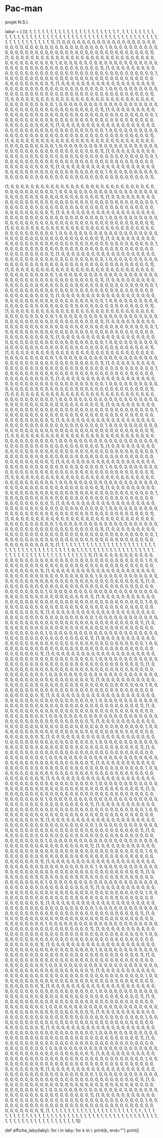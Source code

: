 # Pac-man
projet N.S.I.

labyr = [
[0, 1, 1, 1, 1, 1, 1, 1, 1, 1, 1, 1, 1, 1, 1, 1, 1, 1, 1, 1, 1, 1, 1 , 1, 1, 1, 1, 1, 1, 1, 1, 1, 1, 1, 1, 1, 1, 1, 1, 1, 1, 1, 1, 1, 1, 1, 1, 1, 1, 1, 1, 1, 1, 1, 1, 1, 1, 1, 1, 1, 1, 1, 1, 1, 1, 1, 1, 1, 1, 1, 1, 1, 1, 1, 1, 1, 1, 1, 1, 1],
[1, 0, 0, 0, 0, 0,  0, 0, 0, 0, 0, 0, 0, 0, 0, 0,  0, 0, 0, 0, 0, 0, 0, 0, 0, 0,  0, 0, 0, 0, 0, 0, 0, 0, 0,  0, 0, 0, 0, 0, 1, 0, 0, 0, 0, 0,  0, 0, 0, 0, 0, 0, 0, 0, 0, 0,  0, 0, 0, 0, 0, 0, 0, 0, 0, 0,  0, 0, 0, 0, 0, 0, 0, 0, 0,  0, 0, 0, 0, 0, 1],
[1, 0, 0, 0, 0, 0,  0, 0, 0, 0, 0, 0, 0, 0, 0, 0,  0, 0, 0, 0, 0, 0, 0, 0, 0, 0,  0, 0, 0, 0, 0, 0, 0, 0, 0,  0, 0, 0, 0, 0, 1, 0, 0, 0, 0, 0,  0, 0, 0, 0, 0, 0, 0, 0, 0, 0,  0, 0, 0, 0, 0, 0, 0, 0, 0, 0,  0, 0, 0, 0, 0, 0, 0, 0, 0,  0, 0, 0, 0, 0, 1],
[1, 0, 0, 0, 0, 0,  0, 0, 0, 0, 0, 0, 0, 0, 0, 0,  0, 0, 0, 0, 0, 0, 0, 0, 0, 0,  0, 0, 0, 0, 0, 0, 0, 0, 0,  0, 0, 0, 0, 0, 1, 0, 0, 0, 0, 0,  0, 0, 0, 0, 0, 0, 0, 0, 0, 0,  0, 0, 0, 0, 0, 0, 0, 0, 0, 0,  0, 0, 0, 0, 0, 0, 0, 0, 0,  0, 0, 0, 0, 0, 1],
[1, 0, 0, 0, 0, 0,  0, 0, 0, 0, 0, 0, 0, 0, 0, 0,  0, 0, 0, 0, 0, 0, 0, 0, 0, 0,  0, 0, 0, 0, 0, 0, 0, 0, 0,  0, 0, 0, 0, 0, 1, 0, 0, 0, 0, 0,  0, 0, 0, 0, 0, 0, 0, 0, 0, 0,  0, 0, 0, 0, 0, 0, 0, 0, 0, 0,  0, 0, 0, 0, 0, 0, 0, 0, 0,  0, 0, 0, 0, 0, 1],
[1, 0, 0, 0, 0, 0,  0, 0, 0, 0, 0, 0, 0, 0, 0, 0,  0, 0, 0, 0, 0, 0, 0, 0, 0, 0,  0, 0, 0, 0, 0, 0, 0, 0, 0,  0, 0, 0, 0, 0, 1, 0, 0, 0, 0, 0,  0, 0, 0, 0, 0, 0, 0, 0, 0, 0,  0, 0, 0, 0, 0, 0, 0, 0, 0, 0,  0, 0, 0, 0, 0, 0, 0, 0, 0,  0, 0, 0, 0, 0, 1],
[1, 0, 0, 0, 0, 0,  0, 0, 0, 0, 0, 0, 0, 0, 0, 0,  0, 0, 0, 0, 0, 0, 0, 0, 0, 0,  0, 0, 0, 0, 0, 0, 0, 0, 0,  0, 0, 0, 0, 0, 1, 0, 0, 0, 0, 0,  0, 0, 0, 0, 0, 0, 0, 0, 0, 0,  0, 0, 0, 0, 0, 0, 0, 0, 0, 0,  0, 0, 0, 0, 0, 0, 0, 0, 0,  0, 0, 0, 0, 0, 1],
[1, 0, 0, 0, 0, 0,  0, 0, 0, 0, 0, 0, 0, 0, 0, 0,  0, 0, 0, 0, 0, 0, 0, 0, 0, 0,  0, 0, 0, 0, 0, 0, 0, 0, 0,  0, 0, 0, 0, 0, 1, 0, 0, 0, 0, 0,  0, 0, 0, 0, 0, 0, 0, 0, 0, 0,  0, 0, 0, 0, 0, 0, 0, 0, 0, 0,  0, 0, 0, 0, 0, 0, 0, 0, 0,  0, 0, 0, 0, 0, 1],
[1, 0, 0, 0, 0, 0,  0, 0, 0, 0, 0, 0, 0, 0, 0, 0,  0, 0, 0, 0, 0, 0, 0, 0, 0, 0,  0, 0, 0, 0, 0, 0, 0, 0, 0,  0, 0, 0, 0, 0, 1, 0, 0, 0, 0, 0,  0, 0, 0, 0, 0, 0, 0, 0, 0, 0,  0, 0, 0, 0, 0, 0, 0, 0, 0, 0,  0, 0, 0, 0, 0, 0, 0, 0, 0,  0, 0, 0, 0, 0, 1],
[1, 0, 0, 0, 0, 0,  0, 0, 0, 0, 0, 0, 0, 0, 0, 0,  0, 0, 0, 0, 0, 0, 0, 0, 0, 0,  0, 0, 0, 0, 0, 0, 0, 0, 0,  0, 0, 0, 0, 0, 1, 0, 0, 0, 0, 0,  0, 0, 0, 0, 0, 0, 0, 0, 0, 0,  0, 0, 0, 0, 0, 0, 0, 0, 0, 0,  0, 0, 0, 0, 0, 0, 0, 0, 0,  0, 0, 0, 0, 0, 1],
[1, 0, 0, 0, 0, 0,  0, 0, 0, 0, 0, 0, 0, 0, 0, 0,  0, 0, 0, 0, 0, 0, 0, 0, 0, 0,  0, 0, 0, 0, 0, 0, 0, 0, 0,  0, 0, 0, 0, 0, 1, 0, 0, 0, 0, 0,  0, 0, 0, 0, 0, 0, 0, 0, 0, 0,  0, 0, 0, 0, 0, 0, 0, 0, 0, 0,  0, 0, 0, 0, 0, 0, 0, 0, 0,  0, 0, 0, 0, 0, 1],

[1, 0, 0, 0, 0, 0,  0, 0, 0, 0, 0, 0, 0, 0, 0, 0,  0, 0, 0, 0, 0, 0, 0, 0, 0, 0,  0, 0, 0, 0, 0, 0, 0, 0, 0,  0, 0, 0, 0, 0, 1, 0, 0, 0, 0, 0,  0, 0, 0, 0, 0, 0, 0, 0, 0, 0,  0, 0, 0, 0, 0, 0, 0, 0, 0, 0,  0, 0, 0, 0, 0, 0, 0, 0, 0,  0, 0, 0, 0, 0, 1],
[1, 0, 0, 0, 0, 0,  0, 0, 0, 0, 0, 0, 0, 0, 0, 0,  0, 0, 0, 0, 0, 0, 0, 0, 0, 0,  0, 0, 0, 0, 0, 0, 0, 0, 0,  0, 0, 0, 0, 0, 1, 0, 0, 0, 0, 0,  0, 0, 0, 0, 0, 0, 0, 0, 0, 0,  0, 0, 0, 0, 0, 0, 0, 0, 0, 0,  0, 0, 0, 0, 0, 0, 0, 0, 0,  0, 0, 0, 0, 0, 1],
[1, 0, 0, 0, 0, 0,  0, 0, 0, 0, 0, 0, 0, 0, 0, 0,  0, 0, 0, 0, 0, 0, 0, 0, 0, 0,  0, 0, 0, 0, 0, 0, 0, 0, 0,  0, 0, 0, 0, 0, 1, 0, 0, 0, 0, 0,  0, 0, 0, 0, 0, 0, 0, 0, 0, 0,  0, 0, 0, 0, 0, 0, 0, 0, 0, 0,  0, 0, 0, 0, 0, 0, 0, 0, 0,  0, 0, 0, 0, 0, 1],
[1, 0, 0, 0, 0, 0,  0, 0, 0, 0, 0, 0, 0, 0, 0, 0,  0, 0, 0, 0, 0, 0, 0, 0, 0, 0,  0, 0, 0, 0, 0, 0, 0, 0, 0,  0, 0, 0, 0, 0, 1, 0, 0, 0, 0, 0,  0, 0, 0, 0, 0, 0, 0, 0, 0, 0,  0, 0, 0, 0, 0, 0, 0, 0, 0, 0,  0, 0, 0, 0, 0, 0, 0, 0, 0,  0, 0, 0, 0, 0, 1],
[1, 0, 0, 0, 0, 0,  0, 0, 0, 0, 0, 0, 0, 0, 0, 0,  0, 0, 0, 0, 0, 0, 0, 0, 0, 0,  0, 0, 0, 0, 0, 0, 0, 0, 0,  0, 0, 0, 0, 0, 1, 0, 0, 0, 0, 0,  0, 0, 0, 0, 0, 0, 0, 0, 0, 0,  0, 0, 0, 0, 0, 0, 0, 0, 0, 0,  0, 0, 0, 0, 0, 0, 0, 0, 0,  0, 0, 0, 0, 0, 1],
[1, 0, 0, 0, 0, 0,  0, 0, 0, 0, 0, 0, 0, 0, 0, 0,  0, 0, 0, 0, 0, 0, 0, 0, 0, 0,  0, 0, 0, 0, 0, 0, 0, 0, 0,  0, 0, 0, 0, 0, 1, 0, 0, 0, 0, 0,  0, 0, 0, 0, 0, 0, 0, 0, 0, 0,  0, 0, 0, 0, 0, 0, 0, 0, 0, 0,  0, 0, 0, 0, 0, 0, 0, 0, 0,  0, 0, 0, 0, 0, 1],
[1, 0, 0, 0, 0, 0,  0, 0, 0, 0, 0, 0, 0, 0, 0, 0,  0, 0, 0, 0, 0, 0, 0, 0, 0, 0,  0, 0, 0, 0, 0, 0, 0, 0, 0,  0, 0, 0, 0, 0, 1, 0, 0, 0, 0, 0,  0, 0, 0, 0, 0, 0, 0, 0, 0, 0,  0, 0, 0, 0, 0, 0, 0, 0, 0, 0,  0, 0, 0, 0, 0, 0, 0, 0, 0,  0, 0, 0, 0, 0, 1],
[1, 0, 0, 0, 0, 0,  0, 0, 0, 0, 0, 0, 0, 0, 0, 0,  0, 0, 0, 0, 0, 0, 0, 0, 0, 0,  0, 0, 0, 0, 0, 0, 0, 0, 0,  0, 0, 0, 0, 0, 1, 0, 0, 0, 0, 0,  0, 0, 0, 0, 0, 0, 0, 0, 0, 0,  0, 0, 0, 0, 0, 0, 0, 0, 0, 0,  0, 0, 0, 0, 0, 0, 0, 0, 0,  0, 0, 0, 0, 0, 1],
[1, 0, 0, 0, 0, 0,  0, 0, 0, 0, 0, 0, 0, 0, 0, 0,  0, 0, 0, 0, 0, 0, 0, 0, 0, 0,  0, 0, 0, 0, 0, 0, 0, 0, 0,  0, 0, 0, 0, 0, 1, 0, 0, 0, 0, 0,  0, 0, 0, 0, 0, 0, 0, 0, 0, 0,  0, 0, 0, 0, 0, 0, 0, 0, 0, 0,  0, 0, 0, 0, 0, 0, 0, 0, 0,  0, 0, 0, 0, 0, 1],
[1, 0, 0, 0, 0, 0,  0, 0, 0, 0, 0, 0, 0, 0, 0, 0,  0, 0, 0, 0, 0, 0, 0, 0, 0, 0,  0, 0, 0, 0, 0, 0, 0, 0, 0,  0, 0, 0, 0, 0, 1, 0, 0, 0, 0, 0,  0, 0, 0, 0, 0, 0, 0, 0, 0, 0,  0, 0, 0, 0, 0, 0, 0, 0, 0, 0,  0, 0, 0, 0, 0, 0, 0, 0, 0,  0, 0, 0, 0, 0, 1],
[1, 0, 0, 0, 0, 0,  0, 0, 0, 0, 0, 0, 0, 0, 0, 0,  0, 0, 0, 0, 0, 0, 0, 0, 0, 0,  0, 0, 0, 0, 0, 0, 0, 0, 0,  0, 0, 0, 0, 0, 1, 0, 0, 0, 0, 0,  0, 0, 0, 0, 0, 0, 0, 0, 0, 0,  0, 0, 0, 0, 0, 0, 0, 0, 0, 0,  0, 0, 0, 0, 0, 0, 0, 0, 0,  0, 0, 0, 0, 0, 1],
[1, 0, 0, 0, 0, 0,  0, 0, 0, 0, 0, 0, 0, 0, 0, 0,  0, 0, 0, 0, 0, 0, 0, 0, 0, 0,  0, 0, 0, 0, 0, 0, 0, 0, 0,  0, 0, 0, 0, 0, 1, 0, 0, 0, 0, 0,  0, 0, 0, 0, 0, 0, 0, 0, 0, 0,  0, 0, 0, 0, 0, 0, 0, 0, 0, 0,  0, 0, 0, 0, 0, 0, 0, 0, 0,  0, 0, 0, 0, 0, 1],
[1, 0, 0, 0, 0, 0,  0, 0, 0, 0, 0, 0, 0, 0, 0, 0,  0, 0, 0, 0, 0, 0, 0, 0, 0, 0,  0, 0, 0, 0, 0, 0, 0, 0, 0,  0, 0, 0, 0, 0, 1, 0, 0, 0, 0, 0,  0, 0, 0, 0, 0, 0, 0, 0, 0, 0,  0, 0, 0, 0, 0, 0, 0, 0, 0, 0,  0, 0, 0, 0, 0, 0, 0, 0, 0,  0, 0, 0, 0, 0, 1],
[1, 0, 0, 0, 0, 0,  0, 0, 0, 0, 0, 0, 0, 0, 0, 0,  0, 0, 0, 0, 0, 0, 0, 0, 0, 0,  0, 0, 0, 0, 0, 0, 0, 0, 0,  0, 0, 0, 0, 0, 1, 0, 0, 0, 0, 0,  0, 0, 0, 0, 0, 0, 0, 0, 0, 0,  0, 0, 0, 0, 0, 0, 0, 0, 0, 0,  0, 0, 0, 0, 0, 0, 0, 0, 0,  0, 0, 0, 0, 0, 1],
[1, 0, 0, 0, 0, 0,  0, 0, 0, 0, 0, 0, 0, 0, 0, 0,  0, 0, 0, 0, 0, 0, 0, 0, 0, 0,  0, 0, 0, 0, 0, 0, 0, 0, 0,  0, 0, 0, 0, 0, 1, 0, 0, 0, 0, 0,  0, 0, 0, 0, 0, 0, 0, 0, 0, 0,  0, 0, 0, 0, 0, 0, 0, 0, 0, 0,  0, 0, 0, 0, 0, 0, 0, 0, 0,  0, 0, 0, 0, 0, 1],
[1, 0, 0, 0, 0, 0,  0, 0, 0, 0, 0, 0, 0, 0, 0, 0,  0, 0, 0, 0, 0, 0, 0, 0, 0, 0,  0, 0, 0, 0, 0, 0, 0, 0, 0,  0, 0, 0, 0, 0, 1, 0, 0, 0, 0, 0,  0, 0, 0, 0, 0, 0, 0, 0, 0, 0,  0, 0, 0, 0, 0, 0, 0, 0, 0, 0,  0, 0, 0, 0, 0, 0, 0, 0, 0,  0, 0, 0, 0, 0, 1],
[1, 0, 0, 0, 0, 0,  0, 0, 0, 0, 0, 0, 0, 0, 0, 0,  0, 0, 0, 0, 0, 0, 0, 0, 0, 0,  0, 0, 0, 0, 0, 0, 0, 0, 0,  0, 0, 0, 0, 0, 1, 0, 0, 0, 0, 0,  0, 0, 0, 0, 0, 0, 0, 0, 0, 0,  0, 0, 0, 0, 0, 0, 0, 0, 0, 0,  0, 0, 0, 0, 0, 0, 0, 0, 0,  0, 0, 0, 0, 0, 1],
[1, 0, 0, 0, 0, 0,  0, 0, 0, 0, 0, 0, 0, 0, 0, 0,  0, 0, 0, 0, 0, 0, 0, 0, 0, 0,  0, 0, 0, 0, 0, 0, 0, 0, 0,  0, 0, 0, 0, 0, 1, 0, 0, 0, 0, 0,  0, 0, 0, 0, 0, 0, 0, 0, 0, 0,  0, 0, 0, 0, 0, 0, 0, 0, 0, 0,  0, 0, 0, 0, 0, 0, 0, 0, 0,  0, 0, 0, 0, 0, 1],
[1, 0, 0, 0, 0, 0,  0, 0, 0, 0, 0, 0, 0, 0, 0, 0,  0, 0, 0, 0, 0, 0, 0, 0, 0, 0,  0, 0, 0, 0, 0, 0, 0, 0, 0,  0, 0, 0, 0, 0, 1, 0, 0, 0, 0, 0,  0, 0, 0, 0, 0, 0, 0, 0, 0, 0,  0, 0, 0, 0, 0, 0, 0, 0, 0, 0,  0, 0, 0, 0, 0, 0, 0, 0, 0,  0, 0, 0, 0, 0, 1],
[1, 0, 0, 0, 0, 0,  0, 0, 0, 0, 0, 0, 0, 0, 0, 0,  0, 0, 0, 0, 0, 0, 0, 0, 0, 0,  0, 0, 0, 0, 0, 0, 0, 0, 0,  0, 0, 0, 0, 0, 1, 0, 0, 0, 0, 0,  0, 0, 0, 0, 0, 0, 0, 0, 0, 0,  0, 0, 0, 0, 0, 0, 0, 0, 0, 0,  0, 0, 0, 0, 0, 0, 0, 0, 0,  0, 0, 0, 0, 0, 1],
[1, 0, 0, 0, 0, 0,  0, 0, 0, 0, 0, 0, 0, 0, 0, 0,  0, 0, 0, 0, 0, 0, 0, 0, 0, 0,  0, 0, 0, 0, 0, 0, 0, 0, 0,  0, 0, 0, 0, 0, 1, 0, 0, 0, 0, 0,  0, 0, 0, 0, 0, 0, 0, 0, 0, 0,  0, 0, 0, 0, 0, 0, 0, 0, 0, 0,  0, 0, 0, 0, 0, 0, 0, 0, 0,  0, 0, 0, 0, 0, 1],
[1, 0, 0, 0, 0, 0,  0, 0, 0, 0, 0, 0, 0, 0, 0, 0,  0, 0, 0, 0, 0, 0, 0, 0, 0, 0,  0, 0, 0, 0, 0, 0, 0, 0, 0,  0, 0, 0, 0, 0, 1, 0, 0, 0, 0, 0,  0, 0, 0, 0, 0, 0, 0, 0, 0, 0,  0, 0, 0, 0, 0, 0, 0, 0, 0, 0,  0, 0, 0, 0, 0, 0, 0, 0, 0,  0, 0, 0, 0, 0, 1],
[1, 0, 0, 0, 0, 0,  0, 0, 0, 0, 0, 0, 0, 0, 0, 0,  0, 0, 0, 0, 0, 0, 0, 0, 0, 0,  0, 0, 0, 0, 0, 0, 0, 0, 0,  0, 0, 0, 0, 0, 1, 0, 0, 0, 0, 0,  0, 0, 0, 0, 0, 0, 0, 0, 0, 0,  0, 0, 0, 0, 0, 0, 0, 0, 0, 0,  0, 0, 0, 0, 0, 0, 0, 0, 0,  0, 0, 0, 0, 0, 1],
[1, 0, 0, 0, 0, 0,  0, 0, 0, 0, 0, 0, 0, 0, 0, 0,  0, 0, 0, 0, 0, 0, 0, 0, 0, 0,  0, 0, 0, 0, 0, 0, 0, 0, 0,  0, 0, 0, 0, 0, 1, 0, 0, 0, 0, 0,  0, 0, 0, 0, 0, 0, 0, 0, 0, 0,  0, 0, 0, 0, 0, 0, 0, 0, 0, 0,  0, 0, 0, 0, 0, 0, 0, 0, 0,  0, 0, 0, 0, 0, 1],
[1, 0, 0, 0, 0, 0,  0, 0, 0, 0, 0, 0, 0, 0, 0, 0,  0, 0, 0, 0, 0, 0, 0, 0, 0, 0,  0, 0, 0, 0, 0, 0, 0, 0, 0,  0, 0, 0, 0, 0, 1, 0, 0, 0, 0, 0,  0, 0, 0, 0, 0, 0, 0, 0, 0, 0,  0, 0, 0, 0, 0, 0, 0, 0, 0, 0,  0, 0, 0, 0, 0, 0, 0, 0, 0,  0, 0, 0, 0, 0, 1],
[1, 0, 0, 0, 0, 0,  0, 0, 0, 0, 0, 0, 0, 0, 0, 0,  0, 0, 0, 0, 0, 0, 0, 0, 0, 0,  0, 0, 0, 0, 0, 0, 0, 0, 0,  0, 0, 0, 0, 0, 1, 0, 0, 0, 0, 0,  0, 0, 0, 0, 0, 0, 0, 0, 0, 0,  0, 0, 0, 0, 0, 0, 0, 0, 0, 0,  0, 0, 0, 0, 0, 0, 0, 0, 0,  0, 0, 0, 0, 0, 1],
[1, 1, 1, 1, 1, 1,  1, 1, 1, 1, 1, 1, 1, 1, 1, 1,  1, 1, 1, 1,  1, 1, 1, 1, 1, 1,  1, 1, 1, 1, 1, 1, 1, 1, 1, 1, 1, 1, 1, 1, 0, 1, 1, 1, 1, 1, 1, 1,  1, 1, 1, 1, 1, 1, 1, 1, 1, 1,  1, 1, 1, 1,  1, 1, 1, 1, 1, 1,  1, 1, 1, 1, 1, 1, 1, 1, 1, 1, 1, 1, 1],
[1, 0, 0, 0, 0, 0,  0, 0, 0, 0, 0, 0, 0, 0, 0, 0,  0, 0, 0, 0, 0, 0, 0, 0, 0, 0,  0, 0, 0, 0, 0, 0, 0, 0, 0,  0, 0, 0, 0, 0, 1, 0, 0, 0, 0, 0,  0, 0, 0, 0, 0, 0, 0, 0, 0, 0,  0, 0, 0, 0, 0, 0, 0, 0, 0, 0,  0, 0, 0, 0, 0, 0, 0, 0, 0,  0, 0, 0, 0, 0, 1],
[1, 0, 0, 0, 0, 0,  0, 0, 0, 0, 0, 0, 0, 0, 0, 0,  0, 0, 0, 0, 0, 0, 0, 0, 0, 0,  0, 0, 0, 0, 0, 0, 0, 0, 0,  0, 0, 0, 0, 0, 1, 0, 0, 0, 0, 0,  0, 0, 0, 0, 0, 0, 0, 0, 0, 0,  0, 0, 0, 0, 0, 0, 0, 0, 0, 0,  0, 0, 0, 0, 0, 0, 0, 0, 0,  0, 0, 0, 0, 0, 1],
[1, 0, 0, 0, 0, 0,  0, 0, 0, 0, 0, 0, 0, 0, 0, 0,  0, 0, 0, 0, 0, 0, 0, 0, 0, 0,  0, 0, 0, 0, 0, 0, 0, 0, 0,  0, 0, 0, 0, 0, 1, 0, 0, 0, 0, 0,  0, 0, 0, 0, 0, 0, 0, 0, 0, 0,  0, 0, 0, 0, 0, 0, 0, 0, 0, 0,  0, 0, 0, 0, 0, 0, 0, 0, 0,  0, 0, 0, 0, 0, 1],
[1, 0, 0, 0, 0, 0,  0, 0, 0, 0, 0, 0, 0, 0, 0, 0,  0, 0, 0, 0, 0, 0, 0, 0, 0, 0,  0, 0, 0, 0, 0, 0, 0, 0, 0,  0, 0, 0, 0, 0, 1, 0, 0, 0, 0, 0,  0, 0, 0, 0, 0, 0, 0, 0, 0, 0,  0, 0, 0, 0, 0, 0, 0, 0, 0, 0,  0, 0, 0, 0, 0, 0, 0, 0, 0,  0, 0, 0, 0, 0, 1],
[1, 0, 0, 0, 0, 0,  0, 0, 0, 0, 0, 0, 0, 0, 0, 0,  0, 0, 0, 0, 0, 0, 0, 0, 0, 0,  0, 0, 0, 0, 0, 0, 0, 0, 0,  0, 0, 0, 0, 0, 1, 0, 0, 0, 0, 0,  0, 0, 0, 0, 0, 0, 0, 0, 0, 0,  0, 0, 0, 0, 0, 0, 0, 0, 0, 0,  0, 0, 0, 0, 0, 0, 0, 0, 0,  0, 0, 0, 0, 0, 1],
[1, 0, 0, 0, 0, 0,  0, 0, 0, 0, 0, 0, 0, 0, 0, 0,  0, 0, 0, 0, 0, 0, 0, 0, 0, 0,  0, 0, 0, 0, 0, 0, 0, 0, 0,  0, 0, 0, 0, 0, 1, 0, 0, 0, 0, 0,  0, 0, 0, 0, 0, 0, 0, 0, 0, 0,  0, 0, 0, 0, 0, 0, 0, 0, 0, 0,  0, 0, 0, 0, 0, 0, 0, 0, 0,  0, 0, 0, 0, 0, 1],
[1, 0, 0, 0, 0, 0,  0, 0, 0, 0, 0, 0, 0, 0, 0, 0,  0, 0, 0, 0, 0, 0, 0, 0, 0, 0,  0, 0, 0, 0, 0, 0, 0, 0, 0,  0, 0, 0, 0, 0, 1, 0, 0, 0, 0, 0,  0, 0, 0, 0, 0, 0, 0, 0, 0, 0,  0, 0, 0, 0, 0, 0, 0, 0, 0, 0,  0, 0, 0, 0, 0, 0, 0, 0, 0,  0, 0, 0, 0, 0, 1],
[1, 0, 0, 0, 0, 0,  0, 0, 0, 0, 0, 0, 0, 0, 0, 0,  0, 0, 0, 0, 0, 0, 0, 0, 0, 0,  0, 0, 0, 0, 0, 0, 0, 0, 0,  0, 0, 0, 0, 0, 1, 0, 0, 0, 0, 0,  0, 0, 0, 0, 0, 0, 0, 0, 0, 0,  0, 0, 0, 0, 0, 0, 0, 0, 0, 0,  0, 0, 0, 0, 0, 0, 0, 0, 0,  0, 0, 0, 0, 0, 1],
[1, 0, 0, 0, 0, 0,  0, 0, 0, 0, 0, 0, 0, 0, 0, 0,  0, 0, 0, 0, 0, 0, 0, 0, 0, 0,  0, 0, 0, 0, 0, 0, 0, 0, 0,  0, 0, 0, 0, 0, 1, 0, 0, 0, 0, 0,  0, 0, 0, 0, 0, 0, 0, 0, 0, 0,  0, 0, 0, 0, 0, 0, 0, 0, 0, 0,  0, 0, 0, 0, 0, 0, 0, 0, 0,  0, 0, 0, 0, 0, 1],
[1, 0, 0, 0, 0, 0,  0, 0, 0, 0, 0, 0, 0, 0, 0, 0,  0, 0, 0, 0, 0, 0, 0, 0, 0, 0,  0, 0, 0, 0, 0, 0, 0, 0, 0,  0, 0, 0, 0, 0, 1, 0, 0, 0, 0, 0,  0, 0, 0, 0, 0, 0, 0, 0, 0, 0,  0, 0, 0, 0, 0, 0, 0, 0, 0, 0,  0, 0, 0, 0, 0, 0, 0, 0, 0,  0, 0, 0, 0, 0, 1],
[1, 0, 0, 0, 0, 0,  0, 0, 0, 0, 0, 0, 0, 0, 0, 0,  0, 0, 0, 0, 0, 0, 0, 0, 0, 0,  0, 0, 0, 0, 0, 0, 0, 0, 0,  0, 0, 0, 0, 0, 1, 0, 0, 0, 0, 0,  0, 0, 0, 0, 0, 0, 0, 0, 0, 0,  0, 0, 0, 0, 0, 0, 0, 0, 0, 0,  0, 0, 0, 0, 0, 0, 0, 0, 0,  0, 0, 0, 0, 0, 1],
[1, 0, 0, 0, 0, 0,  0, 0, 0, 0, 0, 0, 0, 0, 0, 0,  0, 0, 0, 0, 0, 0, 0, 0, 0, 0,  0, 0, 0, 0, 0, 0, 0, 0, 0,  0, 0, 0, 0, 0, 1, 0, 0, 0, 0, 0,  0, 0, 0, 0, 0, 0, 0, 0, 0, 0,  0, 0, 0, 0, 0, 0, 0, 0, 0, 0,  0, 0, 0, 0, 0, 0, 0, 0, 0,  0, 0, 0, 0, 0, 1],
[1, 0, 0, 0, 0, 0,  0, 0, 0, 0, 0, 0, 0, 0, 0, 0,  0, 0, 0, 0, 0, 0, 0, 0, 0, 0,  0, 0, 0, 0, 0, 0, 0, 0, 0,  0, 0, 0, 0, 0, 1, 0, 0, 0, 0, 0,  0, 0, 0, 0, 0, 0, 0, 0, 0, 0,  0, 0, 0, 0, 0, 0, 0, 0, 0, 0,  0, 0, 0, 0, 0, 0, 0, 0, 0,  0, 0, 0, 0, 0, 1],
[1, 0, 0, 0, 0, 0,  0, 0, 0, 0, 0, 0, 0, 0, 0, 0,  0, 0, 0, 0, 0, 0, 0, 0, 0, 0,  0, 0, 0, 0, 0, 0, 0, 0, 0,  0, 0, 0, 0, 0, 1, 0, 0, 0, 0, 0,  0, 0, 0, 0, 0, 0, 0, 0, 0, 0,  0, 0, 0, 0, 0, 0, 0, 0, 0, 0,  0, 0, 0, 0, 0, 0, 0, 0, 0,  0, 0, 0, 0, 0, 1],
[1, 0, 0, 0, 0, 0,  0, 0, 0, 0, 0, 0, 0, 0, 0, 0,  0, 0, 0, 0, 0, 0, 0, 0, 0, 0,  0, 0, 0, 0, 0, 0, 0, 0, 0,  0, 0, 0, 0, 0, 1, 0, 0, 0, 0, 0,  0, 0, 0, 0, 0, 0, 0, 0, 0, 0,  0, 0, 0, 0, 0, 0, 0, 0, 0, 0,  0, 0, 0, 0, 0, 0, 0, 0, 0,  0, 0, 0, 0, 0, 1],
[1, 0, 0, 0, 0, 0,  0, 0, 0, 0, 0, 0, 0, 0, 0, 0,  0, 0, 0, 0, 0, 0, 0, 0, 0, 0,  0, 0, 0, 0, 0, 0, 0, 0, 0,  0, 0, 0, 0, 0, 1, 0, 0, 0, 0, 0,  0, 0, 0, 0, 0, 0, 0, 0, 0, 0,  0, 0, 0, 0, 0, 0, 0, 0, 0, 0,  0, 0, 0, 0, 0, 0, 0, 0, 0,  0, 0, 0, 0, 0, 1],
[1, 0, 0, 0, 0, 0,  0, 0, 0, 0, 0, 0, 0, 0, 0, 0,  0, 0, 0, 0, 0, 0, 0, 0, 0, 0,  0, 0, 0, 0, 0, 0, 0, 0, 0,  0, 0, 0, 0, 0, 1, 0, 0, 0, 0, 0,  0, 0, 0, 0, 0, 0, 0, 0, 0, 0,  0, 0, 0, 0, 0, 0, 0, 0, 0, 0,  0, 0, 0, 0, 0, 0, 0, 0, 0,  0, 0, 0, 0, 0, 1],
[1, 0, 0, 0, 0, 0,  0, 0, 0, 0, 0, 0, 0, 0, 0, 0,  0, 0, 0, 0, 0, 0, 0, 0, 0, 0,  0, 0, 0, 0, 0, 0, 0, 0, 0,  0, 0, 0, 0, 0, 1, 0, 0, 0, 0, 0,  0, 0, 0, 0, 0, 0, 0, 0, 0, 0,  0, 0, 0, 0, 0, 0, 0, 0, 0, 0,  0, 0, 0, 0, 0, 0, 0, 0, 0,  0, 0, 0, 0, 0, 1],
[1, 0, 0, 0, 0, 0,  0, 0, 0, 0, 0, 0, 0, 0, 0, 0,  0, 0, 0, 0, 0, 0, 0, 0, 0, 0,  0, 0, 0, 0, 0, 0, 0, 0, 0,  0, 0, 0, 0, 0, 1, 0, 0, 0, 0, 0,  0, 0, 0, 0, 0, 0, 0, 0, 0, 0,  0, 0, 0, 0, 0, 0, 0, 0, 0, 0,  0, 0, 0, 0, 0, 0, 0, 0, 0,  0, 0, 0, 0, 0, 1],
[1, 0, 0, 0, 0, 0,  0, 0, 0, 0, 0, 0, 0, 0, 0, 0,  0, 0, 0, 0, 0, 0, 0, 0, 0, 0,  0, 0, 0, 0, 0, 0, 0, 0, 0,  0, 0, 0, 0, 0, 1, 0, 0, 0, 0, 0,  0, 0, 0, 0, 0, 0, 0, 0, 0, 0,  0, 0, 0, 0, 0, 0, 0, 0, 0, 0,  0, 0, 0, 0, 0, 0, 0, 0, 0,  0, 0, 0, 0, 0, 1],
[1, 0, 0, 0, 0, 0,  0, 0, 0, 0, 0, 0, 0, 0, 0, 0,  0, 0, 0, 0, 0, 0, 0, 0, 0, 0,  0, 0, 0, 0, 0, 0, 0, 0, 0,  0, 0, 0, 0, 0, 1, 0, 0, 0, 0, 0,  0, 0, 0, 0, 0, 0, 0, 0, 0, 0,  0, 0, 0, 0, 0, 0, 0, 0, 0, 0,  0, 0, 0, 0, 0, 0, 0, 0, 0,  0, 0, 0, 0, 0, 1],
[1, 0, 0, 0, 0, 0,  0, 0, 0, 0, 0, 0, 0, 0, 0, 0,  0, 0, 0, 0, 0, 0, 0, 0, 0, 0,  0, 0, 0, 0, 0, 0, 0, 0, 0,  0, 0, 0, 0, 0, 1, 0, 0, 0, 0, 0,  0, 0, 0, 0, 0, 0, 0, 0, 0, 0,  0, 0, 0, 0, 0, 0, 0, 0, 0, 0,  0, 0, 0, 0, 0, 0, 0, 0, 0,  0, 0, 0, 0, 0, 1],
[1, 0, 0, 0, 0, 0,  0, 0, 0, 0, 0, 0, 0, 0, 0, 0,  0, 0, 0, 0, 0, 0, 0, 0, 0, 0,  0, 0, 0, 0, 0, 0, 0, 0, 0,  0, 0, 0, 0, 0, 1, 0, 0, 0, 0, 0,  0, 0, 0, 0, 0, 0, 0, 0, 0, 0,  0, 0, 0, 0, 0, 0, 0, 0, 0, 0,  0, 0, 0, 0, 0, 0, 0, 0, 0,  0, 0, 0, 0, 0, 1],
[1, 0, 0, 0, 0, 0,  0, 0, 0, 0, 0, 0, 0, 0, 0, 0,  0, 0, 0, 0, 0, 0, 0, 0, 0, 0,  0, 0, 0, 0, 0, 0, 0, 0, 0,  0, 0, 0, 0, 0, 1, 0, 0, 0, 0, 0,  0, 0, 0, 0, 0, 0, 0, 0, 0, 0,  0, 0, 0, 0, 0, 0, 0, 0, 0, 0,  0, 0, 0, 0, 0, 0, 0, 0, 0,  0, 0, 0, 0, 0, 1],
[1, 0, 0, 0, 0, 0,  0, 0, 0, 0, 0, 0, 0, 0, 0, 0,  0, 0, 0, 0, 0, 0, 0, 0, 0, 0,  0, 0, 0, 0, 0, 0, 0, 0, 0,  0, 0, 0, 0, 0, 1, 0, 0, 0, 0, 0,  0, 0, 0, 0, 0, 0, 0, 0, 0, 0,  0, 0, 0, 0, 0, 0, 0, 0, 0, 0,  0, 0, 0, 0, 0, 0, 0, 0, 0,  0, 0, 0, 0, 0, 1],
[1, 0, 0, 0, 0, 0,  0, 0, 0, 0, 0, 0, 0, 0, 0, 0,  0, 0, 0, 0, 0, 0, 0, 0, 0, 0,  0, 0, 0, 0, 0, 0, 0, 0, 0,  0, 0, 0, 0, 0, 1, 0, 0, 0, 0, 0,  0, 0, 0, 0, 0, 0, 0, 0, 0, 0,  0, 0, 0, 0, 0, 0, 0, 0, 0, 0,  0, 0, 0, 0, 0, 0, 0, 0, 0,  0, 0, 0, 0, 0, 1],
[1, 0, 0, 0, 0, 0,  0, 0, 0, 0, 0, 0, 0, 0, 0, 0,  0, 0, 0, 0, 0, 0, 0, 0, 0, 0,  0, 0, 0, 0, 0, 0, 0, 0, 0,  0, 0, 0, 0, 0, 1, 0, 0, 0, 0, 0,  0, 0, 0, 0, 0, 0, 0, 0, 0, 0,  0, 0, 0, 0, 0, 0, 0, 0, 0, 0,  0, 0, 0, 0, 0, 0, 0, 0, 0,  0, 0, 0, 0, 0, 1],
[1, 0, 0, 0, 0, 0,  0, 0, 0, 0, 0, 0, 0, 0, 0, 0,  0, 0, 0, 0, 0, 0, 0, 0, 0, 0,  0, 0, 0, 0, 0, 0, 0, 0, 0,  0, 0, 0, 0, 0, 1, 0, 0, 0, 0, 0,  0, 0, 0, 0, 0, 0, 0, 0, 0, 0,  0, 0, 0, 0, 0, 0, 0, 0, 0, 0,  0, 0, 0, 0, 0, 0, 0, 0, 0,  0, 0, 0, 0, 0, 1],
[1, 0, 0, 0, 0, 0,  0, 0, 0, 0, 0, 0, 0, 0, 0, 0,  0, 0, 0, 0, 0, 0, 0, 0, 0, 0,  0, 0, 0, 0, 0, 0, 0, 0, 0,  0, 0, 0, 0, 0, 1, 0, 0, 0, 0, 0,  0, 0, 0, 0, 0, 0, 0, 0, 0, 0,  0, 0, 0, 0, 0, 0, 0, 0, 0, 0,  0, 0, 0, 0, 0, 0, 0, 0, 0,  0, 0, 0, 0, 0, 1],
[1, 0, 0, 0, 0, 0,  0, 0, 0, 0, 0, 0, 0, 0, 0, 0,  0, 0, 0, 0, 0, 0, 0, 0, 0, 0,  0, 0, 0, 0, 0, 0, 0, 0, 0,  0, 0, 0, 0, 0, 1, 0, 0, 0, 0, 0,  0, 0, 0, 0, 0, 0, 0, 0, 0, 0,  0, 0, 0, 0, 0, 0, 0, 0, 0, 0,  0, 0, 0, 0, 0, 0, 0, 0, 0,  0, 0, 0, 0, 0, 1],
[1, 0, 0, 0, 0, 0,  0, 0, 0, 0, 0, 0, 0, 0, 0, 0,  0, 0, 0, 0, 0, 0, 0, 0, 0, 0,  0, 0, 0, 0, 0, 0, 0, 0, 0,  0, 0, 0, 0, 0, 1, 0, 0, 0, 0, 0,  0, 0, 0, 0, 0, 0, 0, 0, 0, 0,  0, 0, 0, 0, 0, 0, 0, 0, 0, 0,  0, 0, 0, 0, 0, 0, 0, 0, 0,  0, 0, 0, 0, 0, 1],
[1, 0, 0, 0, 0, 0,  0, 0, 0, 0, 0, 0, 0, 0, 0, 0,  0, 0, 0, 0, 0, 0, 0, 0, 0, 0,  0, 0, 0, 0, 0, 0, 0, 0, 0,  0, 0, 0, 0, 0, 1, 0, 0, 0, 0, 0,  0, 0, 0, 0, 0, 0, 0, 0, 0, 0,  0, 0, 0, 0, 0, 0, 0, 0, 0, 0,  0, 0, 0, 0, 0, 0, 0, 0, 0,  0, 0, 0, 0, 0, 1],
[1, 0, 0, 0, 0, 0,  0, 0, 0, 0, 0, 0, 0, 0, 0, 0,  0, 0, 0, 0, 0, 0, 0, 0, 0, 0,  0, 0, 0, 0, 0, 0, 0, 0, 0,  0, 0, 0, 0, 0, 1, 0, 0, 0, 0, 0,  0, 0, 0, 0, 0, 0, 0, 0, 0, 0,  0, 0, 0, 0, 0, 0, 0, 0, 0, 0,  0, 0, 0, 0, 0, 0, 0, 0, 0,  0, 0, 0, 0, 0, 1],
[1, 0, 0, 0, 0, 0,  0, 0, 0, 0, 0, 0, 0, 0, 0, 0,  0, 0, 0, 0, 0, 0, 0, 0, 0, 0,  0, 0, 0, 0, 0, 0, 0, 0, 0,  0, 0, 0, 0, 0, 1, 0, 0, 0, 0, 0,  0, 0, 0, 0, 0, 0, 0, 0, 0, 0,  0, 0, 0, 0, 0, 0, 0, 0, 0, 0,  0, 0, 0, 0, 0, 0, 0, 0, 0,  0, 0, 0, 0, 0, 1],
[1, 0, 0, 0, 0, 0,  0, 0, 0, 0, 0, 0, 0, 0, 0, 0,  0, 0, 0, 0, 0, 0, 0, 0, 0, 0,  0, 0, 0, 0, 0, 0, 0, 0, 0,  0, 0, 0, 0, 0, 1, 0, 0, 0, 0, 0,  0, 0, 0, 0, 0, 0, 0, 0, 0, 0,  0, 0, 0, 0, 0, 0, 0, 0, 0, 0,  0, 0, 0, 0, 0, 0, 0, 0, 0,  0, 0, 0, 0, 0, 1],
[1, 0, 0, 0, 0, 0,  0, 0, 0, 0, 0, 0, 0, 0, 0, 0,  0, 0, 0, 0, 0, 0, 0, 0, 0, 0,  0, 0, 0, 0, 0, 0, 0, 0, 0,  0, 0, 0, 0, 0, 1, 0, 0, 0, 0, 0,  0, 0, 0, 0, 0, 0, 0, 0, 0, 0,  0, 0, 0, 0, 0, 0, 0, 0, 0, 0,  0, 0, 0, 0, 0, 0, 0, 0, 0,  0, 0, 0, 0, 0, 1],
[1, 0, 0, 0, 0, 0,  0, 0, 0, 0, 0, 0, 0, 0, 0, 0,  0, 0, 0, 0, 0, 0, 0, 0, 0, 0,  0, 0, 0, 0, 0, 0, 0, 0, 0,  0, 0, 0, 0, 0, 1, 0, 0, 0, 0, 0,  0, 0, 0, 0, 0, 0, 0, 0, 0, 0,  0, 0, 0, 0, 0, 0, 0, 0, 0, 0,  0, 0, 0, 0, 0, 0, 0, 0, 0,  0, 0, 0, 0, 0, 1],
[1, 0, 0, 0, 0, 0,  0, 0, 0, 0, 0, 0, 0, 0, 0, 0,  0, 0, 0, 0, 0, 0, 0, 0, 0, 0,  0, 0, 0, 0, 0, 0, 0, 0, 0,  0, 0, 0, 0, 0, 1, 0, 0, 0, 0, 0,  0, 0, 0, 0, 0, 0, 0, 0, 0, 0,  0, 0, 0, 0, 0, 0, 0, 0, 0, 0,  0, 0, 0, 0, 0, 0, 0, 0, 0,  0, 0, 0, 0, 0, 1],
[1, 0, 0, 0, 0, 0,  0, 0, 0, 0, 0, 0, 0, 0, 0, 0,  0, 0, 0, 0, 0, 0, 0, 0, 0, 0,  0, 0, 0, 0, 0, 0, 0, 0, 0,  0, 0, 0, 0, 0, 1, 0, 0, 0, 0, 0,  0, 0, 0, 0, 0, 0, 0, 0, 0, 0,  0, 0, 0, 0, 0, 0, 0, 0, 0, 0,  0, 0, 0, 0, 0, 0, 0, 0, 0,  0, 0, 0, 0, 0, 1],
[1, 0, 0, 0, 0, 0,  0, 0, 0, 0, 0, 0, 0, 0, 0, 0,  0, 0, 0, 0, 0, 0, 0, 0, 0, 0,  0, 0, 0, 0, 0, 0, 0, 0, 0,  0, 0, 0, 0, 0, 1, 0, 0, 0, 0, 0,  0, 0, 0, 0, 0, 0, 0, 0, 0, 0,  0, 0, 0, 0, 0, 0, 0, 0, 0, 0,  0, 0, 0, 0, 0, 0, 0, 0, 0,  0, 0, 0, 0, 0, 1],
[1, 1, 1, 1, 1, 1, 1, 1, 1, 1, 1, 1, 1, 1, 1, 1, 1, 1, 1, 1, 1, 1, 1 , 1, 1, 1, 1, 1, 1, 1, 1, 1, 1, 1, 1, 1, 1, 1, 1, 1, 1, 1, 1, 1, 1, 1, 1, 1, 1, 1, 1, 1, 1, 1, 1, 1, 1, 1, 1, 1, 1, 1, 1, 1, 1, 1, 1, 1, 1, 1, 1, 1, 1, 1, 1, 1, 1, 1, 1, 1, 1]]

def affiche_laby(laby):
    for i in laby:
        for k in i:
            print(k, end="")
        print()
